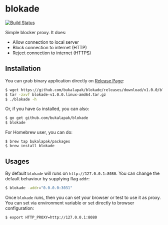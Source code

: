 # blokade

[![Build Status](https://travis-ci.org/bukalapak/blokade.svg?branch=master)](https://travis-ci.org/bukalapak/blokade)

Simple blocker proxy. It does:

- Allow connection to local server
- Block connection to internet (HTTP)
- Reject connection to internet (HTTPS)

## Installation

You can grab binary application directly on [Release Page](https://github.com/bukalapak/blokade/releases):

```sh
$ wget https://github.com/bukalapak/blokade/releases/download/v1.0.0/blokade-v1.0.0.linux-amd64.tar.gz
$ tar -zxvf blokade-v1.0.0.linux-amd64.tar.gz
$ ./blokade -h
```
Or, if you have `Go` installed, you can also:

```sh
$ go get github.com/bukalapak/blokade
$ blokade
```

For Homebrew user, you can do:

```
$ brew tap bukalapak/packages
$ brew install blokade
```

## Usages

By default `blokade` will runs on `http://127.0.0.1:8080`. You can change the default behaviour by supplying flag `addr`:

```sh
$ blokade -addr="0.0.0.0:3031"
```

Once `blokade` runs, then you can set your browser or test to use it as proxy. You can set via environment variable or set directly to browser configuration:

```sh
$ export HTTP_PROXY=http://127.0.0.1:8080
```
